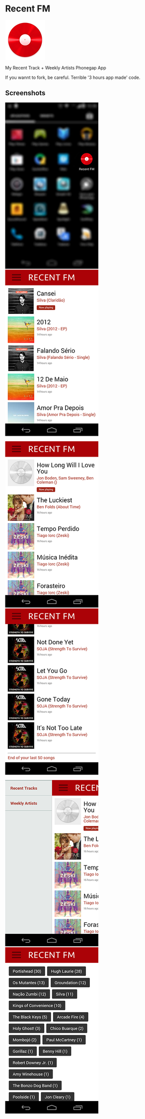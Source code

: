 # Recent FM
![Recent FM](https://raw.githubusercontent.com/djalmaaraujo/recent-fm/master/www/icon.png)

My Recent Track + Weekly Artists Phonegap App

If you wannt to fork, be careful. Terrible '3 hours app made' code.

## Screenshots

![Recent FM](https://raw.githubusercontent.com/djalmaaraujo/recent-fm/master/ss/recentfm-ss-1.jpg) &nbsp;&nbsp;
![Recent FM](https://raw.githubusercontent.com/djalmaaraujo/recent-fm/master/ss/recentfm-ss-2.png) &nbsp;&nbsp;

![Recent FM](https://raw.githubusercontent.com/djalmaaraujo/recent-fm/master/ss/recentfm-ss-3.png) &nbsp;&nbsp;
![Recent FM](https://raw.githubusercontent.com/djalmaaraujo/recent-fm/master/ss/recentfm-ss-4.png) &nbsp;&nbsp;

![Recent FM](https://raw.githubusercontent.com/djalmaaraujo/recent-fm/master/ss/recentfm-ss-5.png) &nbsp;&nbsp;
![Recent FM](https://raw.githubusercontent.com/djalmaaraujo/recent-fm/master/ss/recentfm-ss-6.png) &nbsp;&nbsp;
